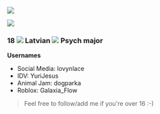 ![](https://komarev.com/ghpvc/?username=CuteSexyBoy&color=blue)

![](https://64.media.tumblr.com/ad9e798a638c82fc330eaf593158422f/55b9283412de05c0-52/s1280x1920/8f059362f17fc6f13b9eb896f922e7fb7a266072.gifv)
### 18 ![](https://file.garden/Zj8MKPoh-G9Y8EJE/pixels/blue/IMG_4330.gif) Latvian ![](https://file.garden/Zj8MKPoh-G9Y8EJE/pixels/blue/7aee2676.gif) Psych major

**Usernames**
- Social Media: lovynlace
- IDV: YuriJesus
- Animal Jam: dogparka
- Roblox: Galaxia_Flow
  
> Feel free to follow/add me if you're over 16 :-)

